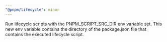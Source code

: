 ```yaml
---
"@pnpm/lifecycle": minor
---
```


Run lifecycle scripts with the PNPM_SCRIPT_SRC_DIR env variable set. This new env variable contains the directory of the package.json file that contains the executed lifecycle script.
